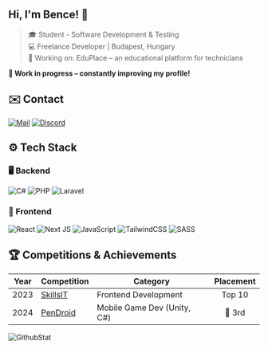 ## Hi, I'm Bence! 👋  
> 🎓 Student - Software Development & Testing  
> 💻 Freelance Developer | Budapest, Hungary  
> 💼 Working on: EduPlace – an educational platform for technicians</br>

**🚧 Work in progress – constantly improving my profile!**

## ✉️ Contact<br>
[![Mail](https://img.shields.io/badge/contact@bencso.hu-black?style=for-the-badge)](mailto:contact@bencso.hu) [![Discord](https://img.shields.io/badge/bencso-%235865F2?style=for-the-badge&logo=discord&logoColor=white)](https://discord.com/) 

## ⚙️ Tech Stack  
### 🖥 Backend  
![C#](https://img.shields.io/badge/c%23-%23239120.svg?style=for-the-badge&logo=csharp&logoColor=white)
![PHP](https://img.shields.io/badge/PHP-777BB4?style=for-the-badge&logo=php&logoColor=white)
![Laravel](https://img.shields.io/badge/laravel-%23FF2D20.svg?style=for-the-badge&logo=laravel&logoColor=white)

### 🎨 Frontend  
![React](https://img.shields.io/badge/react-%2320232a.svg?style=for-the-badge&logo=react&logoColor=%2361DAFB)
![Next JS](https://img.shields.io/badge/Next-black?style=for-the-badge&logo=next.js&logoColor=white)
![JavaScript](https://img.shields.io/badge/javascript-%23323330.svg?style=for-the-badge&logo=javascript&logoColor=%23F7DF1E)
![TailwindCSS](https://img.shields.io/badge/tailwindcss-%2338B2AC.svg?style=for-the-badge&logo=tailwind-css&logoColor=white)
![SASS](https://img.shields.io/badge/SASS-hotpink.svg?style=for-the-badge&logo=SASS&logoColor=white)

## 🏆 Competitions & Achievements
| Year  | Competition | Category | Placement |
|-------|------------|----------|:---------:|
| 2023  | [SkillsIT](https://skillsit.hu/skills-junior-2023-webfejleszto/) | Frontend Development | Top 10 |
| 2024  | [PenDroid](https://pendroid.uni-pen.hu/hu/item/83-veget-ert-a-pendroid-2025-os-dontoje) | Mobile Game Dev (Unity, C#) | 🥉 3rd |


![GithubStat](https://komarev.com/ghpvc/?username=bencso&label=👀&color=000000&style=for-the-badge)
